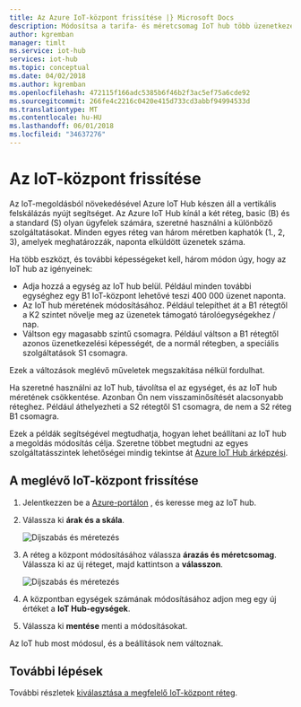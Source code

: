 ```yaml
---
title: Az Azure IoT-központ frissítése |} Microsoft Docs
description: Módosítsa a tarifa- és méretcsomag IoT hub több üzenetkezelési és az eszköz felügyeleti lehetőségek elérése.
author: kgremban
manager: timlt
ms.service: iot-hub
services: iot-hub
ms.topic: conceptual
ms.date: 04/02/2018
ms.author: kgremban
ms.openlocfilehash: 472115f166adc5385b6f46b2f3ac5ef75a6cde92
ms.sourcegitcommit: 266fe4c2216c0420e415d733cd3abbf94994533d
ms.translationtype: MT
ms.contentlocale: hu-HU
ms.lasthandoff: 06/01/2018
ms.locfileid: "34637276"
---
```

# <a name="how-to-upgrade-your-iot-hub"></a>Az IoT-központ frissítése

Az IoT-megoldásból növekedésével Azure IoT Hub készen áll a vertikális felskálázás nyújt segítséget. Az Azure IoT Hub kínál a két réteg, basic (B) és a standard (S) olyan ügyfelek számára, szeretné használni a különböző szolgáltatásokat. Minden egyes réteg van három méretben kaphatók (1., 2, 3), amelyek meghatározzák, naponta elküldött üzenetek száma. 

Ha több eszközt, és további képességeket kell, három módon úgy, hogy az IoT hub az igényeinek:

* Adja hozzá a egység az IoT hub belül. Például minden további egységhez egy B1 IoT-központ lehetővé teszi 400 000 üzenet naponta. 
* Az IoT hub méretének módosításához. Például telepíthet át a B1 rétegtől a K2 szintet növelje meg az üzenetek támogató tárolóegységekhez / nap.
* Váltson egy magasabb szintű csomagra. Például váltson a B1 rétegtől azonos üzenetkezelési képességét, de a normál rétegben, a speciális szolgáltatások S1 csomagra.

Ezek a változások meglévő műveletek megszakítása nélkül fordulhat.

Ha szeretné használni az IoT hub, távolítsa el az egységet, és az IoT hub méretének csökkentése. Azonban Ön nem visszaminősítését alacsonyabb réteghez. Például áthelyezheti a S2 rétegtől S1 csomagra, de nem a S2 réteg B1 csomagra. 

Ezek a példák segítségével megtudhatja, hogyan lehet beállítani az IoT hub a megoldás módosítás célja. Szeretne többet megtudni az egyes szolgáltatásszintek lehetőségei mindig tekintse át [Azure IoT Hub árképzési](https://azure.microsoft.com/pricing/details/iot-hub/). 

## <a name="upgrade-your-existing-iot-hub"></a>A meglévő IoT-központ frissítése 

1. Jelentkezzen be a [Azure-portálon](https://portal.azure.com/) , és keresse meg az IoT hub. 
2. Válassza ki **árak és a skála**. 

   ![Díjszabás és méretezés](./media/iot-hub-upgrade/pricing-scale.png)

3. A réteg a központ módosításához válassza **árazás és méretcsomag**. Válassza ki az új réteget, majd kattintson a **válasszon**.

   ![Díjszabás és méretezés](./media/iot-hub-upgrade/select-tier.png)

4. A központban egységek számának módosításához adjon meg egy új értéket a **IoT Hub-egységek**. 
5. Válassza ki **mentése** menti a módosításokat. 

Az IoT hub most módosul, és a beállítások nem változnak. 

## <a name="next-steps"></a>További lépések

További részletek [kiválasztása a megfelelő IoT-központ réteg](iot-hub-scaling.md). 

